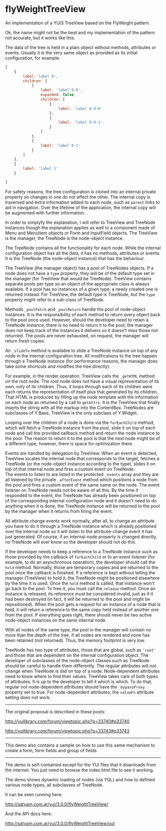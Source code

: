 flyWeightTreeView
=================

An implementation of a YUI3 TreeView based on the FlyWeight pattern.

Ok, the name might not be the best and my implementation of the pattern not accurate, but it works like this.

The data of the tree is held in a plain object without methods, attributes or events.  Usually it is the very same object as provided as its initial configuration, for example:
``` Javascript
[
	{
		label:'label 0',
		children: [
			{
				label: 'label 0-0',
				expanded: false,
				children: [
					{
						label: 'label 0-0-0'
					},
					{
						label: 'label 0-0-1'
					}
				]
			},
			{
				label: 'label 0-1'
			}
		]
	},
	{
		label: 'label 1'
	}

]
```
For safety reasons, the tree configuration is cloned into an internal private property so changes in one do not affect the other.  The internal copy is traversed and extra information added to each node, such as `parent` links to aid in navigation.  Over the lifetime of the application, the internal copy will be augmented with further information.

In order to simplyfy the explanation, I will refer to TreeView and TreeNode instances though the explanation applies as well to a component made of Menu and MenuItem objects or Form and InputField objects.   The TreeView is the manager, the TreeNode is the node-object instance.

The TreeNode contains all the functionality for each node.  While the internal configuration object has all the data, it has no methods, attributes or events.  It is the TreeNode (the node-object instance) that has the behaviour.
 
The TreeView (the manager object) has a pool of TreeNodes objects.   If a node does not have a `type` property, they will be of the default type set in the manager (for TreeView that would be TreeNode).   TreeView contains separate pools per type so an object of the appropriate class is always available. If a pool has no instances of a given type, a newly created one is returned instead.  For TreeView, the default type is TreeNode, but the `type` property might refer to a sub-class of TreeNode.

Methods `_poolFetch` and `_poolReturn` handle the pool of node-object instances. It is the responsibility of each method to return every object back to the pool once used.  However, should the developer need to retain a TreeNode instance, there is no need to return it to the pool, the manager does not keep track of the instances it delivers so it doesn't miss those not returned. The pools are never exhausted, on request, the manager will return fresh copies.

An `_slideTo`  method is available to slide a TreeNode instance on top of any node in the internal configuration tree. All modifications to the tree happen through a TreeNode instance (for performance reasons, the manager does take some shortcuts and modifies the tree directly).

For example, in the render operation, TreeView calls the `_getHTML` method on the root node. The root node does not have a visual representation of its own, only of its children.   Thus, it loops through each of its children were each returns the representation of itself plus that generated by its children.  That HTML is produced by filling up the node template with the information on each node as returned by a call to `getAttrs`.  It is the TreeView that finally inserts the string with all the markup into the ContentBox. TreeNodes are subclasses of Y.Base, TreeView is the only subclass of Y.Widget.

Looping over the children of a node is done via the `forEachChild` method, which will fetch a TreeNode instance from the pool, slide it on top of each node and call the provided callback method and return the node instance to the pool. The reason to return it to the pool is that the next node might be of a different type, however, there is space for optimization there.

Events are handled by delegation by TreeView. When an event is detected, TreeView locates the internal node that corresponds to the target, fetches a TreeNode (or the node-object instance according to the type), slides it on top of that internal node and fires a custom event on TreeNode.  
The events to listen to are listed in the protected `_events` array and they are all listened by the private `_afterEvent` method which positions a node from the pool and fires a custom event of the same name on the node.
The event listener on TreeNode needs not be aware of all this.  By the time it responded to the event, the TreeNode has already been positioned on top of the corresponding internal configuration node and it doesn't need to do anything when it is done, the TreeNode instance will be returned to the pool by the manager when it returns from firing the event.

All attribute change events work normally, after all, to change an attribute you have to do it through a TreeNode instance which is already positioned over the internal node so it will listen to the attribute-change event it has just generated.
Of course, if an internal-node property is changed directly, no TreeNode will ever know so the developer should not do this.

If the developer needs to keep a reference to a TreeNode instance such as those provided by the callback of `forEachChild` or to an event listener (for example, to do an asynchronous operation), the developer should call the `hold` method.  Normally, those are temporary copies and are returned to the pool once the callback is finished. If a reference is kept without telling the manager (TreeView) to hold it, the TreeNode might be positioned elsewhere by the time it is used. Once the `hold` method is called, that instance won't go back to the pool.  To free it, you must call the `release` method.  Once an instance is released, its reference must be considered invalid, just as if it had been destroyed (in fact, it will be returned to the pool and might be repositioned).  When the pool gets a request for an instance of a node that is held, it will return a reference to the same copy held instead of another one from the pool.  If everything goes right, there should never be two active node-object instances on the same internal node.

With all nodes of the same type, the pool in the manager will contain no more than the depth of the tree, if all nodes are rendered and none has been retained (not returned).  Thus, the memory footprint is very low.

TreeNode has two type of attributes, those that are global, such as `'root'` and those that are dependent on the internal configuration object.  The developer of subclasses of the node-object classes such as TreeNode should be careful to handle them differently.  The regular attributes will not change when TreeNode is slid on top of a node.  Node-dependent attributes need to know where to find their values. TreeView takes care of both types of attributes.  It is up to the developer to tell it which is which.  To do that, regular not node-dependent attributes should have the `_bypassProxy` property set to true.  For node-dependent attributes, the `valueFn` attribute setting does not work.

---------------------------
The original proposal is described in these posts:

http://yuilibrary.com/forum/viewtopic.php?p=33740#p33740

http://yuilibrary.com/forum/viewtopic.php?p=33743#p33743

---------------------------
This demo also contains a sample on how to use this same mechanism to create a form, form fields and group of fields

------------------------------
The demo is self-contained except for the YUI files that it downloads from the internet.  You just need to browse the index.html file to see it working.

The demo shows dynamic loading of nodes (via YQL) and how to defined various node types, all subclasses of TreeNode.

It can be seen running here:

http://satyam.com.ar/yui/3.0.0/flyWeightTreeView/

And the API docs here:

http://satyam.com.ar/yui/3.0.0/flyWeightTreeView/out